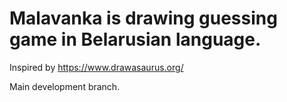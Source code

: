 # Malavanka is drawing guessing game in Belarusian language.
Inspired by https://www.drawasaurus.org/

Main development branch.
